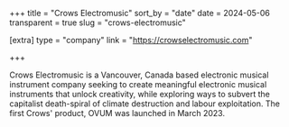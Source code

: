 +++
title = "Crows Electromusic"
sort_by = "date"
date = 2024-05-06
transparent = true
slug = "crows-electromusic"

[extra]
type = "company"
link = "https://crowselectromusic.com"

+++

Crows Electromusic is a Vancouver, Canada based electronic musical instrument company seeking to create meaningful electronic musical instruments that unlock creativity, while exploring ways to subvert the capitalist death-spiral of climate destruction and labour exploitation. The first Crows' product, OVUM was launched in March 2023.
